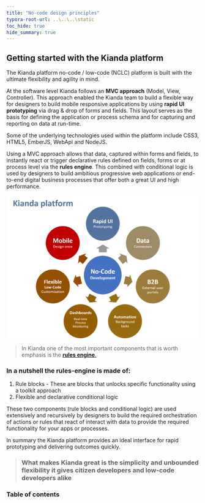 ```yaml
---
title: "No-code design principles"
typora-root-url: ..\..\..\static
toc_hide: true
hide_summary: true
---
```


##  Getting started with the Kianda platform

The Kianda platform no-code / low-code (NCLC) platform is built with the ultimate flexibility and agility in mind.

At the software level Kianda follows an **MVC approach** (Model, View, Controller). This approach enabled the Kianda team to build a flexible way for designers to build mobile responsive applications by using **rapid UI prototyping** via drag & drop of forms and fields. This layout serves as the basis for defining the application or process schema and for capturing and reporting on data at run-time.

Some of the underlying technologies used within the platform include CSS3, HTML5, EmberJS, WebApi and NodeJS. 

Using a MVC approach allows that data, captured within forms and fields, to instantly react or trigger declarative rules defined on fields, forms or at process level via the **rules engine**. This combined with conditional logic is used by designers to build ambitious progressive web applications or end-to-end digital business processes that offer both a great UI and high performance.

![Platform areas](/images/Platform-areas.png)



> In Kianda one of the most important components that is worth emphasis is the [**rules engine**.](/rules/)  

### In a nutshell the **rules-engine** is made of:

1. Rule blocks - These are blocks that unlocks specific functionality using a toolkit approach
2. Flexible and declarative conditional logic 

These two components (rule blocks and conditional logic) are used extensively and recursively by designers to build the required orchestration of actions or rules that react of interact with data to provide the required functionality for your apps or processes.

In summary the Kianda platform provides an ideal interface for rapid prototyping and delivering outcomes quickly.

> ### What makes Kianda great is the simplicity and unbounded flexibility it gives citizen developers and low-code developers alike



### Table of contents
